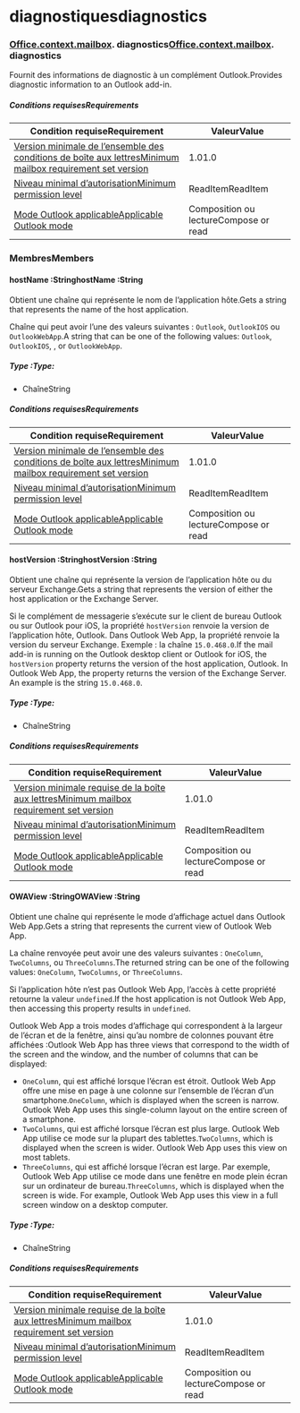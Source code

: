 
# <a name="diagnostics"></a><span data-ttu-id="d112c-101">diagnostiques</span><span class="sxs-lookup"><span data-stu-id="d112c-101">diagnostics</span></span>

### <span data-ttu-id="d112c-p101">[Office](Office.md)[.context](Office.context.md)[.mailbox](Office.context.mailbox.md). diagnostics</span><span class="sxs-lookup"><span data-stu-id="d112c-p101">[Office](Office.md)[.context](Office.context.md)[.mailbox](Office.context.mailbox.md). diagnostics</span></span>

<span data-ttu-id="d112c-104">Fournit des informations de diagnostic à un complément Outlook.</span><span class="sxs-lookup"><span data-stu-id="d112c-104">Provides diagnostic information to an Outlook add-in.</span></span>

##### <a name="requirements"></a><span data-ttu-id="d112c-105">Conditions requises</span><span class="sxs-lookup"><span data-stu-id="d112c-105">Requirements</span></span>

|<span data-ttu-id="d112c-106">Condition requise</span><span class="sxs-lookup"><span data-stu-id="d112c-106">Requirement</span></span>| <span data-ttu-id="d112c-107">Valeur</span><span class="sxs-lookup"><span data-stu-id="d112c-107">Value</span></span>|
|---|---|
|[<span data-ttu-id="d112c-108">Version minimale de l’ensemble des conditions de boîte aux lettres</span><span class="sxs-lookup"><span data-stu-id="d112c-108">Minimum mailbox requirement set version</span></span>](/office/dev/add-ins/reference/requirement-sets/outlook-api-requirement-sets)| <span data-ttu-id="d112c-109">1.0</span><span class="sxs-lookup"><span data-stu-id="d112c-109">1.0</span></span>|
|[<span data-ttu-id="d112c-110">Niveau minimal d’autorisation</span><span class="sxs-lookup"><span data-stu-id="d112c-110">Minimum permission level</span></span>](https://docs.microsoft.com/outlook/add-ins/understanding-outlook-add-in-permissions)| <span data-ttu-id="d112c-111">ReadItem</span><span class="sxs-lookup"><span data-stu-id="d112c-111">ReadItem</span></span>|
|[<span data-ttu-id="d112c-112">Mode Outlook applicable</span><span class="sxs-lookup"><span data-stu-id="d112c-112">Applicable Outlook mode</span></span>](https://docs.microsoft.com/outlook/add-ins/#extension-points)| <span data-ttu-id="d112c-113">Composition ou lecture</span><span class="sxs-lookup"><span data-stu-id="d112c-113">Compose or read</span></span>|

### <a name="members"></a><span data-ttu-id="d112c-114">Membres</span><span class="sxs-lookup"><span data-stu-id="d112c-114">Members</span></span>

####  <a name="hostname-string"></a><span data-ttu-id="d112c-115">hostName :String</span><span class="sxs-lookup"><span data-stu-id="d112c-115">hostName :String</span></span>

<span data-ttu-id="d112c-116">Obtient une chaîne qui représente le nom de l’application hôte.</span><span class="sxs-lookup"><span data-stu-id="d112c-116">Gets a string that represents the name of the host application.</span></span>

<span data-ttu-id="d112c-117">Chaîne qui peut avoir l’une des valeurs suivantes : `Outlook`, `OutlookIOS` ou `OutlookWebApp`.</span><span class="sxs-lookup"><span data-stu-id="d112c-117">A string that can be one of the following values: `Outlook`, `OutlookIOS`, , or `OutlookWebApp`.</span></span>

##### <a name="type"></a><span data-ttu-id="d112c-118">Type :</span><span class="sxs-lookup"><span data-stu-id="d112c-118">Type:</span></span>

*   <span data-ttu-id="d112c-119">Chaîne</span><span class="sxs-lookup"><span data-stu-id="d112c-119">String</span></span>

##### <a name="requirements"></a><span data-ttu-id="d112c-120">Conditions requises</span><span class="sxs-lookup"><span data-stu-id="d112c-120">Requirements</span></span>

|<span data-ttu-id="d112c-121">Condition requise</span><span class="sxs-lookup"><span data-stu-id="d112c-121">Requirement</span></span>| <span data-ttu-id="d112c-122">Valeur</span><span class="sxs-lookup"><span data-stu-id="d112c-122">Value</span></span>|
|---|---|
|[<span data-ttu-id="d112c-123">Version minimale de l’ensemble des conditions de boîte aux lettres</span><span class="sxs-lookup"><span data-stu-id="d112c-123">Minimum mailbox requirement set version</span></span>](/office/dev/add-ins/reference/requirement-sets/outlook-api-requirement-sets)| <span data-ttu-id="d112c-124">1.0</span><span class="sxs-lookup"><span data-stu-id="d112c-124">1.0</span></span>|
|[<span data-ttu-id="d112c-125">Niveau minimal d’autorisation</span><span class="sxs-lookup"><span data-stu-id="d112c-125">Minimum permission level</span></span>](https://docs.microsoft.com/outlook/add-ins/understanding-outlook-add-in-permissions)| <span data-ttu-id="d112c-126">ReadItem</span><span class="sxs-lookup"><span data-stu-id="d112c-126">ReadItem</span></span>|
|[<span data-ttu-id="d112c-127">Mode Outlook applicable</span><span class="sxs-lookup"><span data-stu-id="d112c-127">Applicable Outlook mode</span></span>](https://docs.microsoft.com/outlook/add-ins/#extension-points)| <span data-ttu-id="d112c-128">Composition ou lecture</span><span class="sxs-lookup"><span data-stu-id="d112c-128">Compose or read</span></span>|

####  <a name="hostversion-string"></a><span data-ttu-id="d112c-129">hostVersion :String</span><span class="sxs-lookup"><span data-stu-id="d112c-129">hostVersion :String</span></span>

<span data-ttu-id="d112c-130">Obtient une chaîne qui représente la version de l’application hôte ou du serveur Exchange.</span><span class="sxs-lookup"><span data-stu-id="d112c-130">Gets a string that represents the version of either the host application or the Exchange Server.</span></span>

<span data-ttu-id="d112c-p102">Si le complément de messagerie s’exécute sur le client de bureau Outlook ou sur Outlook pour iOS, la propriété `hostVersion` renvoie la version de l’application hôte, Outlook. Dans Outlook Web App, la propriété renvoie la version du serveur Exchange. Exemple : la chaîne `15.0.468.0`.</span><span class="sxs-lookup"><span data-stu-id="d112c-p102">If the mail add-in is running on the Outlook desktop client or Outlook for iOS, the `hostVersion` property returns the version of the host application, Outlook. In Outlook Web App, the property returns the version of the Exchange Server. An example is the string `15.0.468.0`.</span></span>

##### <a name="type"></a><span data-ttu-id="d112c-134">Type :</span><span class="sxs-lookup"><span data-stu-id="d112c-134">Type:</span></span>

*   <span data-ttu-id="d112c-135">Chaîne</span><span class="sxs-lookup"><span data-stu-id="d112c-135">String</span></span>

##### <a name="requirements"></a><span data-ttu-id="d112c-136">Conditions requises</span><span class="sxs-lookup"><span data-stu-id="d112c-136">Requirements</span></span>

|<span data-ttu-id="d112c-137">Condition requise</span><span class="sxs-lookup"><span data-stu-id="d112c-137">Requirement</span></span>| <span data-ttu-id="d112c-138">Valeur</span><span class="sxs-lookup"><span data-stu-id="d112c-138">Value</span></span>|
|---|---|
|[<span data-ttu-id="d112c-139">Version minimale requise de la boîte aux lettres</span><span class="sxs-lookup"><span data-stu-id="d112c-139">Minimum mailbox requirement set version</span></span>](/office/dev/add-ins/reference/requirement-sets/outlook-api-requirement-sets)| <span data-ttu-id="d112c-140">1.0</span><span class="sxs-lookup"><span data-stu-id="d112c-140">1.0</span></span>|
|[<span data-ttu-id="d112c-141">Niveau minimal d’autorisation</span><span class="sxs-lookup"><span data-stu-id="d112c-141">Minimum permission level</span></span>](https://docs.microsoft.com/outlook/add-ins/understanding-outlook-add-in-permissions)| <span data-ttu-id="d112c-142">ReadItem</span><span class="sxs-lookup"><span data-stu-id="d112c-142">ReadItem</span></span>|
|[<span data-ttu-id="d112c-143">Mode Outlook applicable</span><span class="sxs-lookup"><span data-stu-id="d112c-143">Applicable Outlook mode</span></span>](https://docs.microsoft.com/outlook/add-ins/#extension-points)| <span data-ttu-id="d112c-144">Composition ou lecture</span><span class="sxs-lookup"><span data-stu-id="d112c-144">Compose or read</span></span>|

####  <a name="owaview-string"></a><span data-ttu-id="d112c-145">OWAView :String</span><span class="sxs-lookup"><span data-stu-id="d112c-145">OWAView :String</span></span>

<span data-ttu-id="d112c-146">Obtient une chaîne qui représente le mode d’affichage actuel dans Outlook Web App.</span><span class="sxs-lookup"><span data-stu-id="d112c-146">Gets a string that represents the current view of Outlook Web App.</span></span>

<span data-ttu-id="d112c-147">La chaîne renvoyée peut avoir une des valeurs suivantes : `OneColumn`, `TwoColumns`, ou `ThreeColumns`.</span><span class="sxs-lookup"><span data-stu-id="d112c-147">The returned string can be one of the following values: `OneColumn`, `TwoColumns`, or `ThreeColumns`.</span></span>

<span data-ttu-id="d112c-148">Si l’application hôte n’est pas Outlook Web App, l’accès à cette propriété retourne la valeur `undefined`.</span><span class="sxs-lookup"><span data-stu-id="d112c-148">If the host application is not Outlook Web App, then accessing this property results in `undefined`.</span></span>

<span data-ttu-id="d112c-149">Outlook Web App a trois modes d’affichage qui correspondent à la largeur de l’écran et de la fenêtre, ainsi qu’au nombre de colonnes pouvant être affichées :</span><span class="sxs-lookup"><span data-stu-id="d112c-149">Outlook Web App has three views that correspond to the width of the screen and the window, and the number of columns that can be displayed:</span></span>

*   <span data-ttu-id="d112c-p103">`OneColumn`, qui est affiché lorsque l’écran est étroit. Outlook Web App offre une mise en page à une colonne sur l’ensemble de l’écran d’un smartphone.</span><span class="sxs-lookup"><span data-stu-id="d112c-p103">`OneColumn`, which is displayed when the screen is narrow. Outlook Web App uses this single-column layout on the entire screen of a smartphone.</span></span>
*   <span data-ttu-id="d112c-p104">`TwoColumns`, qui est affiché lorsque l’écran est plus large. Outlook Web App utilise ce mode sur la plupart des tablettes.</span><span class="sxs-lookup"><span data-stu-id="d112c-p104">`TwoColumns`, which is displayed when the screen is wider. Outlook Web App uses this view on most tablets.</span></span>
*   <span data-ttu-id="d112c-p105">`ThreeColumns`, qui est affiché lorsque l’écran est large. Par exemple, Outlook Web App utilise ce mode dans une fenêtre en mode plein écran sur un ordinateur de bureau.</span><span class="sxs-lookup"><span data-stu-id="d112c-p105">`ThreeColumns`, which is displayed when the screen is wide. For example, Outlook Web App uses this view in a full screen window on a desktop computer.</span></span>

##### <a name="type"></a><span data-ttu-id="d112c-156">Type :</span><span class="sxs-lookup"><span data-stu-id="d112c-156">Type:</span></span>

*   <span data-ttu-id="d112c-157">Chaîne</span><span class="sxs-lookup"><span data-stu-id="d112c-157">String</span></span>

##### <a name="requirements"></a><span data-ttu-id="d112c-158">Conditions requises</span><span class="sxs-lookup"><span data-stu-id="d112c-158">Requirements</span></span>

|<span data-ttu-id="d112c-159">Condition requise</span><span class="sxs-lookup"><span data-stu-id="d112c-159">Requirement</span></span>| <span data-ttu-id="d112c-160">Valeur</span><span class="sxs-lookup"><span data-stu-id="d112c-160">Value</span></span>|
|---|---|
|[<span data-ttu-id="d112c-161">Version minimale requise de la boîte aux lettres</span><span class="sxs-lookup"><span data-stu-id="d112c-161">Minimum mailbox requirement set version</span></span>](/office/dev/add-ins/reference/requirement-sets/outlook-api-requirement-sets)| <span data-ttu-id="d112c-162">1.0</span><span class="sxs-lookup"><span data-stu-id="d112c-162">1.0</span></span>|
|[<span data-ttu-id="d112c-163">Niveau minimal d’autorisation</span><span class="sxs-lookup"><span data-stu-id="d112c-163">Minimum permission level</span></span>](https://docs.microsoft.com/outlook/add-ins/understanding-outlook-add-in-permissions)| <span data-ttu-id="d112c-164">ReadItem</span><span class="sxs-lookup"><span data-stu-id="d112c-164">ReadItem</span></span>|
|[<span data-ttu-id="d112c-165">Mode Outlook applicable</span><span class="sxs-lookup"><span data-stu-id="d112c-165">Applicable Outlook mode</span></span>](https://docs.microsoft.com/outlook/add-ins/#extension-points)| <span data-ttu-id="d112c-166">Composition ou lecture</span><span class="sxs-lookup"><span data-stu-id="d112c-166">Compose or read</span></span>|